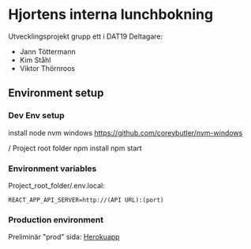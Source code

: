 # Hjortens interna lunchbokning

Utvecklingsprojekt grupp ett i DAT19
Deltagare:

- Jann Töttermann
- Kim Ståhl
- Viktor Thörnroos

## Environment setup

### Dev Env setup

install node nvm windows
https://github.com/coreybutler/nvm-windows

/ Project root folder
npm install
npm start

### Environment variables

Project_root_folder/.env.local:

`REACT_APP_API_SERVER=http://(API URL):(port)`

### Production environment

Preliminär "prod" sida: [Herokuapp](https://hjorten-lunchbokning.herokuapp.com)
